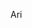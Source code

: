 Ari

<!---
Arimaia/Arimaia is a ✨ special ✨ repository because its `README.md` (this file) appears on your GitHub profile.
You can click the Preview link to take a look at your changes.
--->
